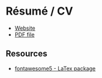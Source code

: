 # Résumé / CV

- [Website](https://pupipatsk.github.io/Resume/)
- [PDF file](main.pdf)

## Resources
- [fontawesome5 - LaTex package](https://mirrors.ibiblio.org/CTAN/fonts/fontawesome5/doc/fontawesome5.pdf)